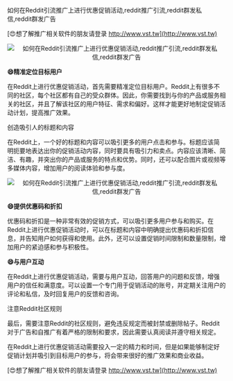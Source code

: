 如何在Reddit引流推广上进行优惠促销活动,reddit推广引流,reddit群发私信,reddit群发广告

[😍想了解推广相关软件的朋友请登录 http://www.vst.tw](http://www.vst.tw)

 <center><img src="https://vst.tw/MP4/tuiguang/png/4.png" alt="如何在Reddit引流推广上进行优惠促销活动,reddit推广引流,reddit群发私信,reddit群发广告"></center>

**😄精准定位目标用户**

在Reddit上进行优惠促销活动，首先需要精准定位目标用户。Reddit上有很多不同的社区，每个社区都有自己的受众群体。因此，你需要找到与你的产品或服务相关的社区，并且了解该社区的用户特征、需求和偏好。这样才能更好地制定促销活动计划，提高推广效果。

创造吸引人的标题和内容

在Reddit上，一个好的标题和内容可以吸引更多的用户点击和参与。标题应该简明扼要地表达出你的促销活动内容，同时要具有吸引力和卖点。内容应该清晰、简洁、有趣，并突出你的产品或服务的特点和优势。同时，还可以配合图片或视频等多媒体内容，增加用户的阅读体验和参与度。

 <center><img src="https://vst.tw/MP4/tuiguang/png/2.png" alt="如何在Reddit引流推广上进行优惠促销活动,reddit推广引流,reddit群发私信,reddit群发广告"></center>

**😄提供优惠码和折扣**

优惠码和折扣是一种非常有效的促销方式，可以吸引更多用户参与和购买。在Reddit上进行优惠促销活动时，可以在标题和内容中明确提出优惠码和折扣信息，并告知用户如何获得和使用。此外，还可以设置促销时间限制和数量限制，增加用户的紧迫感和参与积极性。

**😄与用户互动**

在Reddit上进行优惠促销活动，需要与用户互动，回答用户的问题和反馈，增强用户的信任和满意度。可以设置一个专门用于促销活动的账号，并定期关注用户的评论和私信，及时回复用户的反馈和咨询。

注意Reddit社区规则

最后，需要注意Reddit的社区规则，避免违反规定而被封禁或删除帖子。Reddit对于广告和自推广有着严格的限制和要求，因此需要认真阅读并遵守相关规定。

在Reddit上进行优惠促销活动需要投入一定的精力和时间，但是如果能够制定好促销计划并吸引到目标用户的参与，将会带来很好的推广效果和商业收益。

[😍想了解推广相关软件的朋友请登录 http://www.vst.tw](http://www.vst.tw)



